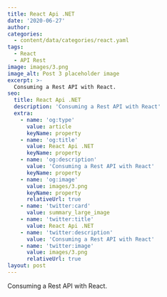 ```yaml
---
title: React Api .NET
date: '2020-06-27'
author: 
categories:
  - content/data/categories/react.yaml
tags:
  - React
  - API Rest
image: images/3.png
image_alt: Post 3 placeholder image
excerpt: >-
  Consuming a Rest API with React.
seo:
  title: React Api .NET
  description: 'Consuming a Rest API with React'
  extra:
    - name: 'og:type'
      value: article
      keyName: property
    - name: 'og:title'
      value: React Api .NET
      keyName: property
    - name: 'og:description'
      value: 'Consuming a Rest API with React'
      keyName: property
    - name: 'og:image'
      value: images/3.png
      keyName: property
      relativeUrl: true
    - name: 'twitter:card'
      value: summary_large_image
    - name: 'twitter:title'
      value: React Api .NET
    - name: 'twitter:description'
      value: 'Consuming a Rest API with React'
    - name: 'twitter:image'
      value: images/3.png
      relativeUrl: true
layout: post
---
```


Consuming a Rest API with React.
